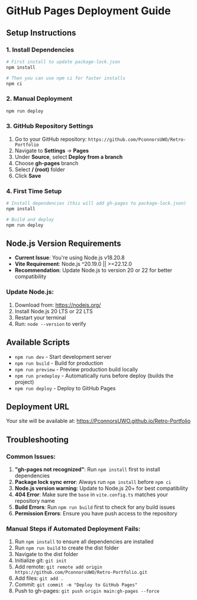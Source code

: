 # GitHub Pages Deployment Guide

## Setup Instructions

### 1. Install Dependencies
```bash
# First install to update package-lock.json
npm install

# Then you can use npm ci for faster installs
npm ci
```

### 2. Manual Deployment
```bash
npm run deploy
```

### 3. GitHub Repository Settings
1. Go to your GitHub repository: `https://github.com/PconnorsUWO/Retro-Portfolio`
2. Navigate to **Settings** → **Pages**
3. Under **Source**, select **Deploy from a branch**
4. Choose **gh-pages** branch
5. Select **/ (root)** folder
6. Click **Save**

### 4. First Time Setup
```bash
# Install dependencies (this will add gh-pages to package-lock.json)
npm install

# Build and deploy
npm run deploy
```

## Node.js Version Requirements
- **Current Issue**: You're using Node.js v18.20.8
- **Vite Requirement**: Node.js ^20.19.0 || >=22.12.0
- **Recommendation**: Update Node.js to version 20 or 22 for better compatibility

### Update Node.js:
1. Download from: https://nodejs.org/
2. Install Node.js 20 LTS or 22 LTS
3. Restart your terminal
4. Run: `node --version` to verify

## Available Scripts

- `npm run dev` - Start development server
- `npm run build` - Build for production
- `npm run preview` - Preview production build locally
- `npm run predeploy` - Automatically runs before deploy (builds the project)
- `npm run deploy` - Deploy to GitHub Pages

## Deployment URL
Your site will be available at: https://PconnorsUWO.github.io/Retro-Portfolio

## Troubleshooting

### Common Issues:
1. **"gh-pages not recognized"**: Run `npm install` first to install dependencies
2. **Package lock sync error**: Always run `npm install` before `npm ci`
3. **Node.js version warning**: Update to Node.js 20+ for best compatibility
4. **404 Error**: Make sure the `base` in `vite.config.ts` matches your repository name
5. **Build Errors**: Run `npm run build` first to check for any build issues
6. **Permission Errors**: Ensure you have push access to the repository

### Manual Steps if Automated Deployment Fails:
1. Run `npm install` to ensure all dependencies are installed
2. Run `npm run build` to create the dist folder
3. Navigate to the dist folder
4. Initialize git: `git init`
5. Add remote: `git remote add origin https://github.com/PconnorsUWO/Retro-Portfolio.git`
6. Add files: `git add .`
7. Commit: `git commit -m "Deploy to GitHub Pages"`
8. Push to gh-pages: `git push origin main:gh-pages --force`
